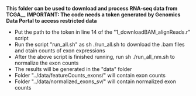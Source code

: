 **This folder can be used to download and process RNA-seq data from TCGA**__
**IMPORTANT: The code needs a token generated by Genomics Data Portal to access restricted data**
- Put the path to the token in line 14 of the "1_downloadBAM_alignReads.r" script
- Run the script "run_all.sh" as sh ./run_all.sh to download the .bam files and otain counts of exon expressions
- After the above script is finished running, run sh ./run_all_nm.sh to normalize the exon counts
- The results will be generated in the "data" folder
- Folder "../data/featureCounts_exons/" will contain exon counts
- Folder "../data/normalized_exons_sv/" will contain normalized exon counts

